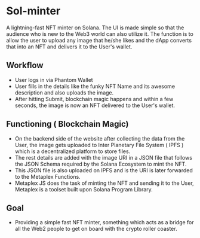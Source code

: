 # Sol-minter 

A lightning-fast NFT minter on Solana. The UI is made simple so that the audience who is new to the Web3 world can also utilize it.
The function is to allow the user to upload any image that he/she likes and the dApp converts that into an NFT and delivers it to the User's wallet. 

## Workflow
- User logs in via Phantom Wallet 
- User fills in the details like the funky NFT Name and its awesome description and also uploads the image. 
- After hitting Submit, blockchain magic happens and within a few seconds, the image is now an NFT delivered to the User's wallet. 

## Functioning ( Blockchain Magic)

- On the backend side of the website after collecting the data from the User, the image gets uploaded to Inter Planetary File System ( IPFS ) which is a decentralized platform to store files. 
- The rest details are added with the image URI in a JSON file that follows the JSON Schema required by the Solana Ecosystem to mint the NFT. 
- This JSON file is also uploaded on IPFS and is the URI is later forwarded to the Metaplex Functions. 
- Metaplex JS does the task of minting the NFT and sending it to the User, Metaplex is a toolset built upon Solana Program Library. 


## Goal

- Providing a simple fast NFT minter, something which acts as a bridge for all the Web2 people to get on board with the crypto roller coaster. 
 
